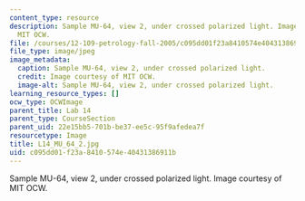 ```yaml
---
content_type: resource
description: Sample MU-64, view 2, under crossed polarized light. Image courtesy of
  MIT OCW.
file: /courses/12-109-petrology-fall-2005/c095dd01f23a8410574e40431386911b_L14_MU_64_2.jpg
file_type: image/jpeg
image_metadata:
  caption: Sample MU-64, view 2, under crossed polarized light.
  credit: Image courtesy of MIT OCW.
  image-alt: Sample MU-64, view 2, under crossed polarized light.
learning_resource_types: []
ocw_type: OCWImage
parent_title: Lab 14
parent_type: CourseSection
parent_uid: 22e15bb5-701b-be37-ee5c-95f9afedea7f
resourcetype: Image
title: L14_MU_64_2.jpg
uid: c095dd01-f23a-8410-574e-40431386911b
---
```

Sample MU-64, view 2, under crossed polarized light. Image courtesy of MIT OCW.


